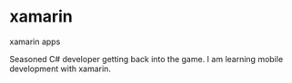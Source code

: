 # xamarin
xamarin apps

Seasoned C# developer getting back into the game. I am learning mobile development with xamarin.
